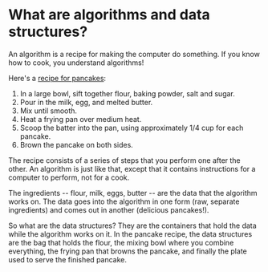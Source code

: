 # What are algorithms and data structures?

An algorithm is a recipe for making the computer do something. If you know how to cook, you understand algorithms!

Here's a [recipe for pancakes](http://allrecipes.com/recipe/21014/good-old-fashioned-pancakes/):

1. In a large bowl, sift together flour, baking powder, salt and sugar.
2. Pour in the milk, egg, and melted butter.
3. Mix until smooth.
4. Heat a frying pan over medium heat.
5. Scoop the batter into the pan, using approximately 1/4 cup for each pancake.
6. Brown the pancake on both sides.

The recipe consists of a series of steps that you perform one after the other. An algorithm is just like that, except that it contains instructions for a computer to perform, not for a cook.

The ingredients -- flour, milk, eggs, butter -- are the data that the algorithm works on. The data goes into the algorithm in one form (raw, separate ingredients) and comes out in another (delicious pancakes!).

So what are the data structures? They are the containers that hold the data while the algorithm works on it. In the pancake recipe, the data structures are the bag that holds the flour, the mixing bowl where you combine everything, the frying pan that browns the pancake, and finally the plate used to serve the finished pancake.
